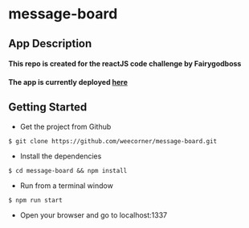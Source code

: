 # message-board

## App Description

#### This repo is created for the reactJS code challenge by Fairygodboss

#### The app is currently deployed [here](https://wee-message-board.herokuapp.com)

## Getting Started

* Get the project from Github
```
$ git clone https://github.com/weecorner/message-board.git
```
* Install the dependencies
```
$ cd message-board && npm install
```
* Run from a terminal window
```
$ npm run start
```
* Open your browser and go to localhost:1337
